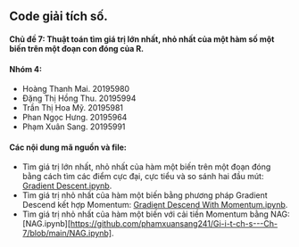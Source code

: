 ## Code giải tích số.
#### Chủ đề 7: Thuật toán tìm giá trị lớn nhất, nhỏ nhất của một hàm số một biến trên một đoạn con đóng của R.
#### Nhóm 4: 
- Hoàng Thanh Mai. 20195980
- Đặng Thị Hồng Thu. 20195994
- Trần Thị Hoa Mỹ. 20195981 
- Phan Ngọc Hưng. 20195964
- Phạm Xuân Sang. 20195991
#### Các nội dung mã nguồn và file:
- Tìm giá trị lớn nhất, nhỏ nhất của hàm một biến trên một đoạn đóng bằng cách tìm các điểm cực đại, cực tiểu và so sánh hai đầu mút: [Gradient Descent.ipynb](https://github.com/phamxuansang241/Gi-i-t-ch-s---Ch-7/blob/main/Gradient%20Descent.ipynb).
- Tìm giá trị nhỏ nhất của hàm một biến bằng phương pháp Gradient Descend kết hợp Momentum: [Gradient Descend With Momentum.ipynb](https://github.com/phamxuansang241/Gi-i-t-ch-s---Ch-7/blob/main/Gradient%20Descend%20With%20Momentum.ipynb).
- Tìm giá trị nhỏ nhất của hàm một biến với cải tiền Momentum bằng NAG: [NAG.ipynb][https://github.com/phamxuansang241/Gi-i-t-ch-s---Ch-7/blob/main/NAG.ipynb].
